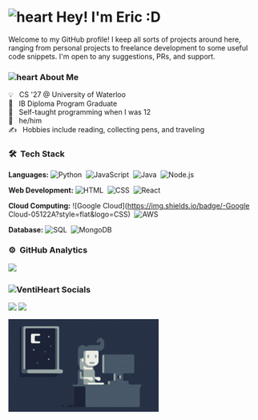 # <img src="https://cdn.discordapp.com/emojis/875552439556780083.png?size=240&quality=lossless" width="32px" height="32px" alt="heart"> Hey! I'm Eric :D

Welcome to my GitHub profile! I keep all sorts of projects around here, ranging from personal projects to freelance development to some useful code snippets. I'm open to any suggestions, PRs, and support. 

### <img src="https://cdn.discordapp.com/emojis/994711646985527397.png?size=128&quality=lossless" width="32px" height="32px" alt="heart"> About Me

💡 &nbsp; CS '27 @ University of Waterloo\
📜 &nbsp; IB Diploma Program Graduate\
🌱 &nbsp; Self-taught programming when I was 12\
👥 &nbsp; he/him\
✍️ &nbsp; Hobbies include reading, collecting pens, and traveling

### 🛠 &nbsp;Tech Stack

**Languages:**
![Python](https://img.shields.io/badge/-Python-05122A?style=flat&logo=python)&nbsp;
![JavaScript](https://img.shields.io/badge/-JavaScript-05122A?style=flat&logo=javascript)&nbsp;
![Java](https://img.shields.io/badge/-Java-05122A?style=flat&logo=Java&logoColor=FFA518)&nbsp;
![Node.js](https://img.shields.io/badge/-Node.js-05122A?style=flat&logo=node.js)&nbsp;

**Web Development:**
![HTML](https://img.shields.io/badge/-HTML-05122A?style=flat&logo=HTML5)&nbsp;
![CSS](https://img.shields.io/badge/-CSS-05122A?style=flat&logo=CSS)&nbsp;
![React](https://img.shields.io/badge/-React-05122A?style=flat&logo=react)&nbsp;

**Cloud Computing:**
![Google Cloud](https://img.shields.io/badge/-Google Cloud-05122A?style=flat&logo=CSS)&nbsp;
![AWS](https://img.shields.io/badge/-AWS-05122A?style=flat&logo=CSS)&nbsp;

**Database:**
![SQL](https://img.shields.io/badge/-SQL-05122A?style=flat&logo=CSS)&nbsp;
![MongoDB](https://img.shields.io/badge/-MongoDB-05122A?style=flat&logo=CSS)&nbsp;

### ⚙️ &nbsp;GitHub Analytics

<p align="left">
<a href="https://github.com/erickang21">
<img height="180em" src="https://github-readme-stats-eight-theta.vercel.app/api?username=erickang21&show_icons=true&theme=algolia&include_all_commits=true&count_private=true"/>
</a>
</p>

### <a><img src="https://cdn.discordapp.com/emojis/842204546523463700.png?size=128" width="24px" height="24px" alt="VentiHeart"></a> Socials

<p align="left">
<a href="https://www.linkedin.com/in/eric-kang-7052bb121/"><img src="https://img.shields.io/badge/LinkedIn-Eric%20Kang-blue"/></a>
<a href="mailto:kang.eric.hi@gmail.com"><img src="https://img.shields.io/badge/-kang.eric.hi@gmail.com-D14836?style=flat&logo=Gmail&logoColor=white"/></a>
</p>

<img alt="Night Coding" src="https://raw.githubusercontent.com/AVS1508/AVS1508/master/assets/Night-Coding.gif" align="left"/>
